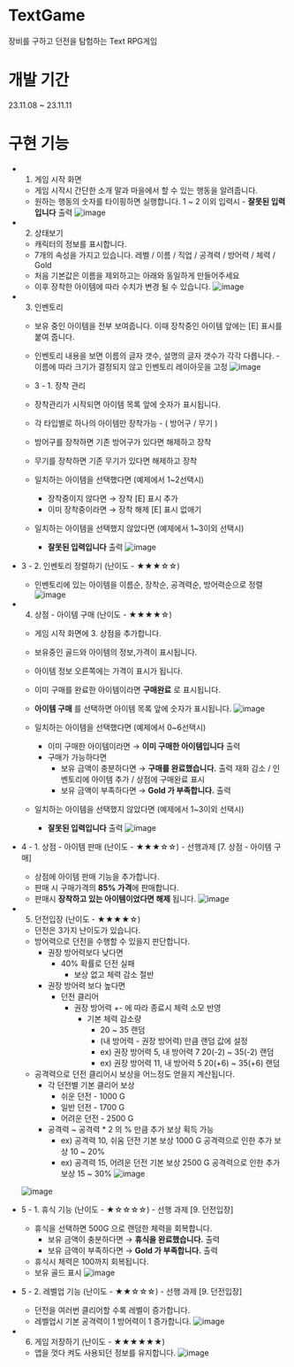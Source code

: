 # TextGame
장비를 구하고 던전을 탐험하는 Text RPG게임

# 개발 기간
23.11.08 ~ 23.11.11

# 구현 기능
- 1. 게임 시작 화면
    - 게임 시작시 간단한 소개 말과 마을에서 할 수 있는 행동을 알려줍니다.
    - 원하는 행동의 숫자를 타이핑하면 실행합니다. 
    1 ~ 2 이외 입력시 - **잘못된 입력입니다** 출력
      ![image](https://github.com/alstn1234/TextGame/assets/102529677/f094c940-ffa2-4ea5-bf65-13bcfd3aba43)




- 2. 상태보기
    - 캐릭터의 정보를 표시합니다.
    - 7개의 속성을 가지고 있습니다.
    레벨 / 이름 / 직업 / 공격력 / 방어력 / 체력 / Gold
    - 처음 기본값은 이름을 제외하고는 아래와 동일하게 만들어주세요
    - 이후 장착한 아이템에 따라 수치가 변경 될 수 있습니다.
      ![image](https://github.com/alstn1234/TextGame/assets/102529677/8e3a0f09-2e43-4d85-ab94-19712c2f70f6)



    
- 3. 인벤토리
    - 보유 중인 아이템을 전부 보여줍니다.
    이때 장착중인 아이템 앞에는 [E] 표시를 붙여 줍니다.
     - 인벤토리 내용을 보면 이름의 글자 갯수, 설명의 글자 갯수가 각각 다릅니다.
      - 이름에 따라 크기가 결정되지 않고 인벤토리 레이아웃을 고정
    ![image](https://github.com/alstn1234/TextGame/assets/102529677/acefce4b-66f3-4470-a518-cd4747b2e138)




  - 3 - 1. 장착 관리 
  - 장착관리가 시작되면 아이템 목록 앞에 숫자가 표시됩니다.
  - 각 타입별로 하나의 아이템만 장착가능 - ( 방어구 / 무기 )
  - 방어구를 장착하면 기존 방어구가 있다면 해제하고 장착
  - 무기를 장착하면 기존 무기가 있다면 해제하고 장착
  - 일치하는 아이템을 선택했다면 (예제에서 1~2선택시)
      - 장착중이지 않다면 → 장착
    [E] 표시 추가
    - 이미 장착중이라면 → 장착 해제
    [E] 표시 없애기
  - 일치하는 아이템을 선택했지 않았다면 (예제에서 1~3이외 선택시)
      - **잘못된 입력입니다** 출력
    ![image](https://github.com/alstn1234/TextGame/assets/102529677/1f71a94c-4fbc-40e9-80d0-1bb812c2f75e)


- 3 - 2. 인벤토리 정렬하기  (난이도 - ★★★☆☆)
    - 인벤토리에 있는 아이템을 이름순, 장착순, 공격력순, 방어력순으로 정렬
   ![image](https://github.com/alstn1234/TextGame/assets/102529677/93920456-07c1-4803-8636-efbbdb0539be)
      
  
- 4. 상점 - 아이템 구매 (난이도 - ★★★★☆)
    - 게임 시작 화면에 3. 상점을 추가합니다.
    - 보유중인 골드와 아이템의 정보,가격이 표시됩니다.
    - 아이템 정보 오른쪽에는 가격이 표시가 됩니다.
    - 이미 구매를 완료한 아이템이라면 **구매완료** 로 표시됩니다.
    - **아이템 구매** 를 선택하면 아이템 목록 앞에 숫자가 표시됩니다.
    ![image](https://github.com/alstn1234/TextGame/assets/102529677/c418dd65-cb6f-4f94-bc57-317d1debaf7d)

   
    
    - 일치하는 아이템을 선택했다면 (예제에서 0~6선택시)
        - 이미 구매한 아이템이라면
        → **이미 구매한 아이템입니다** 출력
        - 구매가 가능하다면
            - 보유 금액이 충분하다면
            → **구매를 완료했습니다.** 출력
            재화 감소 / 인벤토리에 아이템 추가 / 상점에 구매완료 표시
            - 보유 금액이 부족하다면
            → **Gold 가 부족합니다.** 출력
    - 일치하는 아이템을 선택했지 않았다면 (예제에서 1~3이외 선택시)
        - **잘못된 입력입니다** 출력
      ![image](https://github.com/alstn1234/TextGame/assets/102529677/992cb8c8-fc47-49d7-9cfa-ed33e06dd526)

    
- 4 - 1. 상점 - 아이템 판매 (난이도 - ★★★☆☆) - 선행과제 [7. 상점 - 아이템 구매]
    - 상점에 아이템 판매 기능을 추가합니다.
    - 판매 시 구매가격의 **85% 가격**에 판매합니다.
    - 판매시 **장착하고 있는 아이템이었다면 해제** 됩니다.
      ![image](https://github.com/alstn1234/TextGame/assets/102529677/de0c4492-9ca2-4498-a09b-6c6b0fa291b7)
     
    
- 5. 던전입장  (난이도 - ★★★★☆)
    - 던전은 3가지 난이도가 있습니다.
    - 방어력으로 던전을 수행할 수 있을지 판단합니다.
        - 권장 방어력보다 낮다면
            - 40% 확률로 던전 실패
                - 보상 없고 체력 감소 절반
        - 권장 방어력 보다 높다면
            - 던전 클리어
                - 권장 방어력 +- 에 따라 종료시 체력 소모 반영
                    - 기본 체력 감소량
                        - 20 ~ 35 랜덤
                        - (내 방어력 - 권장 방어력) 만큼 랜덤 값에 설정
                        - ex) 권장 방어력 5, 내 방어력 7
                        20(-2) ~ 35(-2) 랜덤
                        - ex) 권장 방어력 11, 내 방어력 5
                        20(+6) ~ 35(+6) 랜덤
    - 공격력으로 던전 클리어시 보상을 어느정도 얻을지 계산됩니다.
        - 각 던전별 기본 클리어 보상
            - 쉬운 던전 - 1000 G
            - 일반 던전 - 1700 G
            - 어려운 던전 - 2500 G
        - 공격력  ~ 공격력 * 2 의 % 만큼 추가 보상 획득 가능
            - ex) 공격력 10, 쉬움 던전
            기본 보상 1000 G
            공격력으로 인한 추가 보상 10 ~ 20%
            - ex) 공격력 15, 어려운 던전
            기본 보상 2500 G
            공격력으로 인한 추가 보상 15 ~ 30%
    ![image](https://github.com/alstn1234/TextGame/assets/102529677/3bc1fa72-cf56-43b8-a3b1-26c516453c08)
    
    ![image](https://github.com/alstn1234/TextGame/assets/102529677/a278b64e-4cc6-4203-905b-eda5cf3d4c58)


- 5 - 1. 휴식 기능  (난이도 - ★☆☆☆☆)  - 선행 과제 [9. 던전입장]
    - 휴식을 선택하면 500G 으로 랜덤한 체력을 회복합니다.
        - 보유 금액이 충분하다면
        → **휴식을 완료했습니다.** 출력
        - 보유 금액이 부족하다면
        → **Gold 가 부족합니다.** 출력
    - 휴식시 체력은 100까지 회복됩니다.
    - 보유 골드 표시
    ![image](https://github.com/alstn1234/TextGame/assets/102529677/914c9363-1e66-4c4f-9ab0-ab7b3d3fcc2a)

    
- 5 - 2. 레벨업 기능  (난이도 - ★★☆☆☆) - 선행 과제 [9. 던전입장]
    - 던전을 여러번 클리어할 수록 레벨이 증가합니다.
    - 레벨업시 기본 공격력이 1 방어력이 1 증가합니다.
   ![image](https://github.com/alstn1234/TextGame/assets/102529677/a278b64e-4cc6-4203-905b-eda5cf3d4c58)

      
- 6. 게임 저장하기 (난이도 - ★★★★★★)
    -  앱을 껏다 켜도 사용되던 정보를 유지합니다.
  ![image](https://github.com/alstn1234/TextGame/assets/102529677/32d49595-6b6a-4ff8-9d89-958c493a4c1d)

